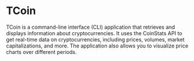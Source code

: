 # TCoin

TCoin is a command-line interface (CLI) application that retrieves and displays information about cryptocurrencies. It uses the CoinStats API to get real-time data on cryptocurrencies, including prices, volumes, market capitalizations, and more. The application also allows you to visualize price charts over different periods.



